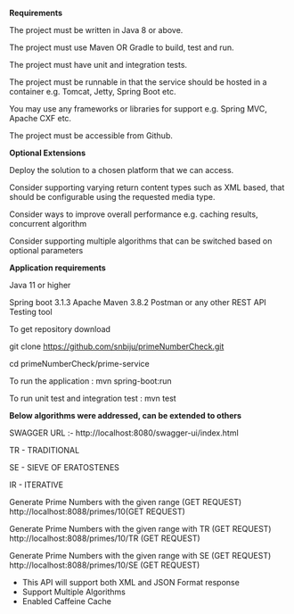 
**Requirements**

The project must be written in Java 8 or above.

The project must use Maven OR Gradle to build, test and run.

The project must have unit and integration tests.

The project must be runnable in that the service should be hosted in a container e.g. Tomcat, Jetty, Spring Boot etc.

You may use any frameworks or libraries for support e.g. Spring MVC, Apache CXF etc.

The project must be accessible from Github.


**Optional Extensions**

Deploy the solution to a chosen platform that we can access.

Consider supporting varying return content types such as XML based, that should be configurable using the requested media type.

Consider ways to improve overall performance e.g. caching results, concurrent algorithm

Consider supporting multiple algorithms that can be switched based on optional parameters

**Application requirements**

Java 11 or higher

Spring boot 3.1.3 Apache Maven 3.8.2 Postman or any other REST API Testing tool

To get repository download

git clone https://github.com/snbiju/primeNumberCheck.git


cd primeNumberCheck/prime-service

To run the application : mvn spring-boot:run

To run unit test and integration test  : mvn test

**Below algorithms were addressed, can be extended to others**

SWAGGER URL :- 
http://localhost:8080/swagger-ui/index.html

TR - TRADITIONAL

SE - SIEVE OF ERATOSTENES 

IR - ITERATIVE 

Generate Prime Numbers with the given range (GET REQUEST) 
http://localhost:8088/primes/10(GET REQUEST)

Generate Prime Numbers with the given range with TR (GET REQUEST) 
http://localhost:8088/primes/10/TR (GET REQUEST)

Generate Prime Numbers with the given range with SE (GET REQUEST)
http://localhost:8088/primes/10/SE (GET REQUEST)

* This API will support both XML and JSON Format response
* Support Multiple Algorithms
* Enabled Caffeine Cache


